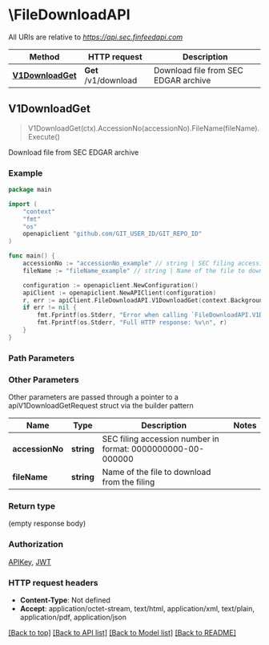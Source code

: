 # \FileDownloadAPI

All URIs are relative to *https://api.sec.finfeedapi.com*

Method | HTTP request | Description
------------- | ------------- | -------------
[**V1DownloadGet**](FileDownloadAPI.md#V1DownloadGet) | **Get** /v1/download | Download file from SEC EDGAR archive



## V1DownloadGet

> V1DownloadGet(ctx).AccessionNo(accessionNo).FileName(fileName).Execute()

Download file from SEC EDGAR archive



### Example

```go
package main

import (
	"context"
	"fmt"
	"os"
	openapiclient "github.com/GIT_USER_ID/GIT_REPO_ID"
)

func main() {
	accessionNo := "accessionNo_example" // string | SEC filing accession number in format: 0000000000-00-000000
	fileName := "fileName_example" // string | Name of the file to download from the filing

	configuration := openapiclient.NewConfiguration()
	apiClient := openapiclient.NewAPIClient(configuration)
	r, err := apiClient.FileDownloadAPI.V1DownloadGet(context.Background()).AccessionNo(accessionNo).FileName(fileName).Execute()
	if err != nil {
		fmt.Fprintf(os.Stderr, "Error when calling `FileDownloadAPI.V1DownloadGet``: %v\n", err)
		fmt.Fprintf(os.Stderr, "Full HTTP response: %v\n", r)
	}
}
```

### Path Parameters



### Other Parameters

Other parameters are passed through a pointer to a apiV1DownloadGetRequest struct via the builder pattern


Name | Type | Description  | Notes
------------- | ------------- | ------------- | -------------
 **accessionNo** | **string** | SEC filing accession number in format: 0000000000-00-000000 | 
 **fileName** | **string** | Name of the file to download from the filing | 

### Return type

 (empty response body)

### Authorization

[APIKey](../README.md#APIKey), [JWT](../README.md#JWT)

### HTTP request headers

- **Content-Type**: Not defined
- **Accept**: application/octet-stream, text/html, application/xml, text/plain, application/pdf, application/json

[[Back to top]](#) [[Back to API list]](../README.md#documentation-for-api-endpoints)
[[Back to Model list]](../README.md#documentation-for-models)
[[Back to README]](../README.md)

